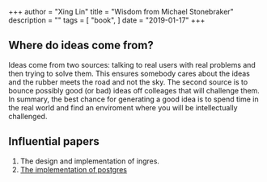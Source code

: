 +++ 
author = "Xing Lin"
title = "Wisdom from Michael Stonebraker" 
description = "" 
tags = [ 
    "book", 
] 
date = "2019-01-17" 
+++

## Where do ideas come from?
Ideas come from two sources: talking to real users with real problems and then trying to solve them. This ensures somebody cares about 
the ideas and the rubber meets the road and not the sky. The second source is to bounce possibly good (or bad) ideas off colleages that will challenge them. 
In summary, the best chance for generating a good idea is to spend time in the real world and find an enviroment where you will be intellectually challenged. 

## Influential papers
1. The design and implementation of ingres. 
2. [The implementation of postgres][postgres]

[postgres]: http://db.cs.berkeley.edu/papers/ERL-M90-34.pdf